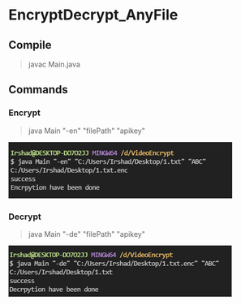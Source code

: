 # EncryptDecrypt_AnyFile

## Compile
> javac Main.java

## Commands
  ### Encrypt
  > java Main "-en" "filePath" "apikey"
  <img src="./encrypt.PNG"/>
  
  ### Decrypt
  > java Main "-de" "filePath" "apikey"
  <img src="./decrypt.PNG"/>
